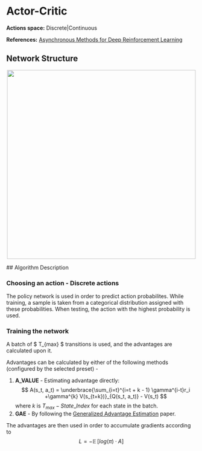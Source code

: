 # Actor-Critic

**Actions space:** Discrete|Continuous

**References:** [Asynchronous Methods for Deep Reinforcement Learning](https://arxiv.org/abs/1602.01783)

## Network Structure 
<p style="text-align: center;">
<img src="..\..\design_imgs\ac.png" width=500>
</p>
## Algorithm Description

### Choosing an action - Discrete actions

The policy network is used in order to predict action probabilites. While training, a sample is taken from a categorical distribution assigned with these probabilities. When testing, the action with the highest probability is used.

### Training the network
A batch of $ T_{max} $ transitions is used, and the advantages are calculated upon it.

Advantages can be calculated by either of the following methods (configured by the selected preset) -

1. **A_VALUE** - Estimating advantage directly:$$ A(s_t, a_t) = \underbrace{\sum_{i=t}^{i=t + k - 1} \gamma^{i-t}r_i +\gamma^{k} V(s_{t+k})}_{Q(s_t, a_t)} - V(s_t) $$where $k$ is $T_{max} - State\_Index$ for each state in the batch.
2. **GAE** - By following the [Generalized Advantage Estimation](https://arxiv.org/abs/1506.02438) paper. 

The advantages are then used in order to accumulate gradients according to 
$$ L = -\mathop{\mathbb{E}} [log (\pi) \cdot A] $$

